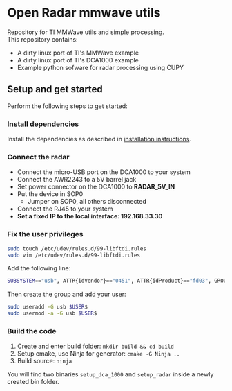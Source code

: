 # Open Radar mmwave utils

Repository for TI MMWave utils and simple processing.  
This repository contains:

* A dirty linux port of TI's MMWave example
* A dirty linux port of TI's DCA1000 example
* Example python sofware for radar processing using CUPY

## Setup and get started

Perform the following steps to get started:

### Install dependencies

Install the dependencies as described in [installation instructions](./docs/install.md).

### Connect the radar

* Connect the micro-USB port on the DCA1000 to your system
* Connect the AWR2243 to a 5V barrel jack
* Set power connector on the DCA1000 to **RADAR_5V_IN**
* Put the device in SOP0
  * Jumper on SOP0, all others disconnected
* Connect the RJ45 to your system
* **Set a fixed IP to the local interface: 192.168.33.30**

### Fix the user privileges

```bash
sudo touch /etc/udev/rules.d/99-libftdi.rules 
sudo vim /etc/udev/rules.d/99-libftdi.rules 
```

Add the following line:

```sh
SUBSYSTEM=="usb", ATTR{idVendor}=="0451", ATTR{idProduct}=="fd03", GROUP="usb", MODE="0664"
```

Then create the group and add your user:

```bash
sudo useradd -G usb $USER$
sudo usermod -a -G usb $USER$
```

### Build the code

1. Create and enter build folder: `mkdir build && cd build`
2. Setup cmake, use Ninja for generator: `cmake -G Ninja ..`
3. Build source: `ninja`

You will find two binaries `setup_dca_1000` and `setup_radar` inside a newly created bin folder.